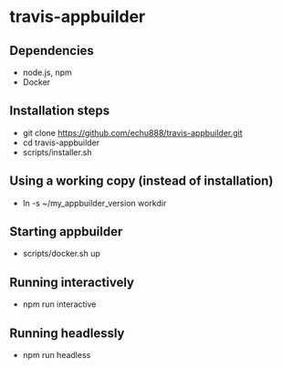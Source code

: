 # travis-appbuilder

## Dependencies
- node.js, npm
- Docker

## Installation steps
- git clone https://github.com/echu888/travis-appbuilder.git
- cd travis-appbuilder
- scripts/installer.sh

## Using a working copy (instead of installation)
- ln -s ~/my_appbuilder_version workdir

## Starting appbuilder
- scripts/docker.sh up

## Running interactively
- npm run interactive

## Running headlessly
- npm run headless


